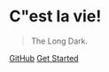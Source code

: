 # C"est la vie!

> The Long Dark.

[GitHub](https://github.com/CaolpC/LeetCode)
[Get Started](README.md)
